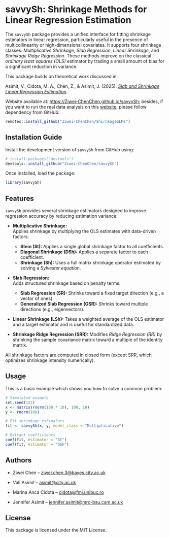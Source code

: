 
# savvySh: Shrinkage Methods for Linear Regression Estimation

The `savvySh` package provides a unified interface for fitting shrinkage estimators in linear regression, 
particularly useful in the presence of multicollinearity or high-dimensional covariates. 
It supports four shrinkage classes: *Multiplicative Shrinkage*, *Slab Regression*, *Linear Shrinkage*, and *Shrinkage Ridge Regression*.
These methods improve on the classical *ordinary least squares (OLS)* estimator by trading a small amount of bias for a significant reduction in variance.

This package builds on theoretical work discussed in:

Asimit, V., Cidota, M. A., Chen, Z., & Asimit, J. (2025). [*Slab and Shrinkage Linear Regression Estimation*](http//...).

Website available at: https://Ziwei-ChenChen.github.io/savvySh; besides, if you want to run the real data analysis on this [website](https://Ziwei-ChenChen.github.io/savvySh), please follow dependency from GitHub:
```r
remotes::install_github("Ziwei-ChenChen/ShirnkageGLMs")
```

## Installation Guide

Install the development version of `savvySh` from GitHub using:
```r
# install.packages("devtools")
devtools::install_github("Ziwei-ChenChen/savvySh")
```

Once installed, load the package:
```r
library(savvySh)
```
## Features

`savvySh` provides several shrinkage estimators designed to improve regression accuracy by reducing estimation variance:

- **Multiplicative Shrinkage:**  
  Applies shrinkage by multiplying the OLS estimates with data-driven factors:  
  - **Stein (St):** Applies a single global shrinkage factor to all coefficients.  
  - **Diagonal Shrinkage (DSh):** Applies a separate factor to each coefficient.  
  - **Shrinkage (Sh):** Uses a full matrix shrinkage operator estimated by solving a *Sylvester equation*.

- **Slab Regression:**  
  Adds structured shrinkage based on penalty terms:  
  - **Slab Regression (SR):** Shrinks toward a fixed target direction (e.g., a vector of ones).  
  - **Generalized Slab Regression (GSR):** Shrinks toward multiple directions (e.g., eigenvectors).
- **Linear Shrinkage (LSh):** Takes a weighted average of the OLS estimator and a target estimator and is useful for standardized data.
- **Shrinkage Ridge Regression (SRR):** Modifies *Ridge Regression (RR)* by shrinking the sample covariance matrix toward a multiple of the identity matrix.

All shrinkage factors are computed in closed form (except SRR, which optimizes shrinkage intensity numerically).


## Usage

This is a basic example which shows you how to solve a common problem:

``` r
# Simulated example
set.seed(123)
x <- matrix(rnorm(100 * 10), 100, 10)
y <- rnorm(100)

# Fit shrinkage estimators
fit <- savvySh(x, y, model_class = "Multiplicative")

# Extract coefficients
coef(fit, estimator = "St")
coef(fit, estimator = "DSh")
```
## Authors

- Ziwei Chen – ziwei.chen.3@bayes.city.ac.uk

- Vali Asimit – asimit@city.ac.uk

- Marina Anca Cidota – cidota@fmi.unibuc.ro

- Jennifer Asimit – jennifer.asimit@mrc-bsu.cam.ac.uk

## License
This package is licensed under the MIT License.

